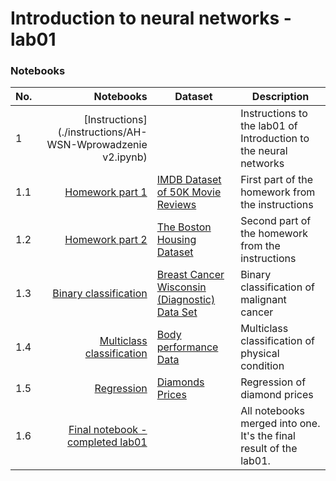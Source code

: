 # Introduction to neural networks - lab01

### Notebooks

| No. |                                                                                                         Notebooks | Dataset                                                                                                              | Description                                                        |
|-----|------------------------------------------------------------------------------------------------------------------:|----------------------------------------------------------------------------------------------------------------------|--------------------------------------------------------------------|
| 1   |                                                       [Instructions](./instructions/AH-WSN-Wprowadzenie v2.ipynb) |                                                                                                               | Instructions to the lab01 of Introduction to the neural networks   |
| 1.1 |                                                                         [Homework part 1](./homework_part1.ipynb) | [IMDB Dataset of 50K Movie Reviews](https://www.kaggle.com/datasets/lakshmi25npathi/imdb-dataset-of-50k-movie-reviews) | First part of the homework from the instructions                   |
| 1.2 |                                                                         [Homework part 2](./homework_part2.ipynb) | [The Boston Housing Dataset](http://lib.stat.cmu.edu/datasets/boston)                                                | Second part of the homework from the instructions                  |
| 1.3 |                      [Binary classification](./kaggle_datasets\binary_classification\binary_classification.ipynb) | [Breast Cancer Wisconsin (Diagnostic) Data Set](https://www.kaggle.com/datasets/uciml/breast-cancer-wisconsin-data)  | Binary classification of malignant cancer                          |
| 1.4 |          [Multiclass classification](./kaggle_datasets\multiclass_classification\multiclass_classification.ipynb) | [Body performance Data](https://www.kaggle.com/datasets/kukuroo3/body-performance-data)                              | Multiclass classification of physical condition                    |
| 1.5 |                                                       [Regression](./kaggle_datasets\regression\regression.ipynb) | [Diamonds Prices](https://www.kaggle.com/datasets/nancyalaswad90/diamonds-prices)                                    | Regression of diamond prices                                       |
| 1.6 | [Final notebook - completed lab01](https://github.com/YgLK/computer_vision/blob/main/lab04/04_thresholding.ipynb) |                                                                                                                      | All notebooks merged into one. It's the final result of the lab01. |
